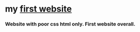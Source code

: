 # my [first website](https://danyatcode.github.io/myfirstwebsite/)
###  Website with poor css html only. First website overall.

